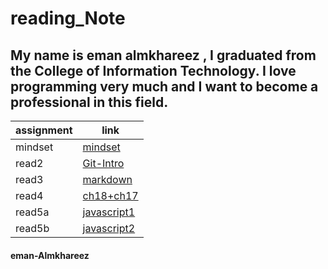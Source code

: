 # reading_Note

## My name is eman almkhareez , I graduated from the College of Information Technology. I love programming very much and I want to become a professional in this field.

| assignment      | link                      |
|-----------------|---------------------------|
| mindset         | [mindset](mindset.md )    |
| read2           | [Git-Intro](read2.md)     |
| read3           |  [markdown](read3.md)     |
| read4           |[ch18+ch17](readch18&ch17) |
|read5a           |[javascript1](read5a.md)   |
|read5b           |[javascript2](read5b.md)   | 


#### eman-Almkhareez  